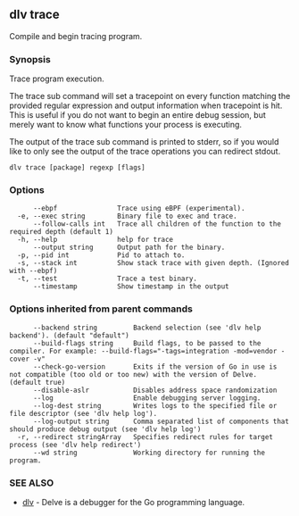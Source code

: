 ## dlv trace

Compile and begin tracing program.

### Synopsis

Trace program execution.

The trace sub command will set a tracepoint on every function matching the
provided regular expression and output information when tracepoint is hit.  This
is useful if you do not want to begin an entire debug session, but merely want
to know what functions your process is executing.

The output of the trace sub command is printed to stderr, so if you would like to
only see the output of the trace operations you can redirect stdout.

```
dlv trace [package] regexp [flags]
```

### Options

```
      --ebpf               Trace using eBPF (experimental).
  -e, --exec string        Binary file to exec and trace.
      --follow-calls int   Trace all children of the function to the required depth (default 1)
  -h, --help               help for trace
      --output string      Output path for the binary.
  -p, --pid int            Pid to attach to.
  -s, --stack int          Show stack trace with given depth. (Ignored with --ebpf)
  -t, --test               Trace a test binary.
      --timestamp          Show timestamp in the output
```

### Options inherited from parent commands

```
      --backend string         Backend selection (see 'dlv help backend'). (default "default")
      --build-flags string     Build flags, to be passed to the compiler. For example: --build-flags="-tags=integration -mod=vendor -cover -v"
      --check-go-version       Exits if the version of Go in use is not compatible (too old or too new) with the version of Delve. (default true)
      --disable-aslr           Disables address space randomization
      --log                    Enable debugging server logging.
      --log-dest string        Writes logs to the specified file or file descriptor (see 'dlv help log').
      --log-output string      Comma separated list of components that should produce debug output (see 'dlv help log')
  -r, --redirect stringArray   Specifies redirect rules for target process (see 'dlv help redirect')
      --wd string              Working directory for running the program.
```

### SEE ALSO

* [dlv](dlv.md)	 - Delve is a debugger for the Go programming language.

